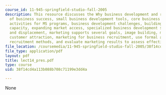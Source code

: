 ```yaml
---
course_id: 11-945-springfield-studio-fall-2005
description: This resource discusses the Why business development and retention? theories
  of business success, small business development tools, core business development
  activities for MS programs, business development challenges, building collective
  capacity, expanding market access, specialized business development services, gentrification
  and displacement, marketing supports several goals, image building, marketing for
  customer attraction, marketing for business recruitment, use formal and informal
  recruitment methods, and evaluate marketing results to assess effectiveness.
file_location: /coursemedia/11-945-springfield-studio-fall-2005/38f14cd4a113b088b708c71199e3dd4a_lect14_pres.pdf
file_type: application/pdf
layout: pdf
title: lect14_pres.pdf
type: course
uid: 38f14cd4a113b088b708c71199e3dd4a

---
```

None